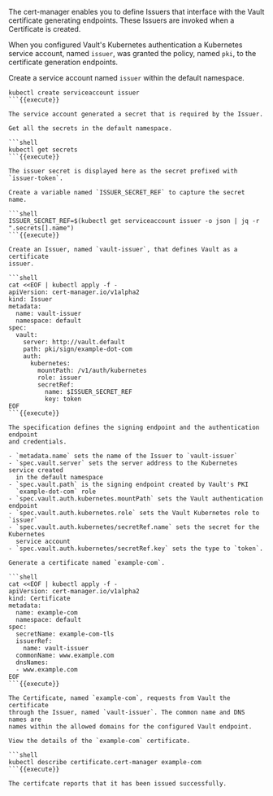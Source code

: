 The cert-manager enables you to define Issuers that interface with the Vault
certificate generating endpoints. These Issuers are invoked when a Certificate
is created.

When you configured Vault's Kubernetes authentication a Kubernetes service
account, named `issuer`, was granted the policy, named `pki`, to the certificate
generation endpoints.

Create a service account named `issuer` within the default namespace.

```shell
kubectl create serviceaccount issuer
```{{execute}}

The service account generated a secret that is required by the Issuer.

Get all the secrets in the default namespace.

```shell
kubectl get secrets
```{{execute}}

The issuer secret is displayed here as the secret prefixed with `issuer-token`.

Create a variable named `ISSUER_SECRET_REF` to capture the secret name.

```shell
ISSUER_SECRET_REF=$(kubectl get serviceaccount issuer -o json | jq -r ".secrets[].name")
```{{execute}}

Create an Issuer, named `vault-issuer`, that defines Vault as a certificate
issuer.

```shell
cat <<EOF | kubectl apply -f -
apiVersion: cert-manager.io/v1alpha2
kind: Issuer
metadata:
  name: vault-issuer
  namespace: default
spec:
  vault:
    server: http://vault.default
    path: pki/sign/example-dot-com
    auth:
      kubernetes:
        mountPath: /v1/auth/kubernetes
        role: issuer
        secretRef:
          name: $ISSUER_SECRET_REF
          key: token
EOF
```{{execute}}

The specification defines the signing endpoint and the authentication endpoint
and credentials.

- `metadata.name` sets the name of the Issuer to `vault-issuer`
- `spec.vault.server` sets the server address to the Kubernetes service created
  in the default namespace
- `spec.vault.path` is the signing endpoint created by Vault's PKI
  `example-dot-com` role
- `spec.vault.auth.kubernetes.mountPath` sets the Vault authentication endpoint
- `spec.vault.auth.kubernetes.role` sets the Vault Kubernetes role to `issuer`
- `spec.vault.auth.kubernetes/secretRef.name` sets the secret for the Kubernetes
  service account
- `spec.vault.auth.kubernetes/secretRef.key` sets the type to `token`.

Generate a certificate named `example-com`.

```shell
cat <<EOF | kubectl apply -f -
apiVersion: cert-manager.io/v1alpha2
kind: Certificate
metadata:
  name: example-com
  namespace: default
spec:
  secretName: example-com-tls
  issuerRef:
    name: vault-issuer
  commonName: www.example.com
  dnsNames:
  - www.example.com
EOF
```{{execute}}

The Certificate, named `example-com`, requests from Vault the certificate
through the Issuer, named `vault-issuer`. The common name and DNS names are
names within the allowed domains for the configured Vault endpoint.

View the details of the `example-com` certificate.

```shell
kubectl describe certificate.cert-manager example-com
```{{execute}}

The certifcate reports that it has been issued successfully.